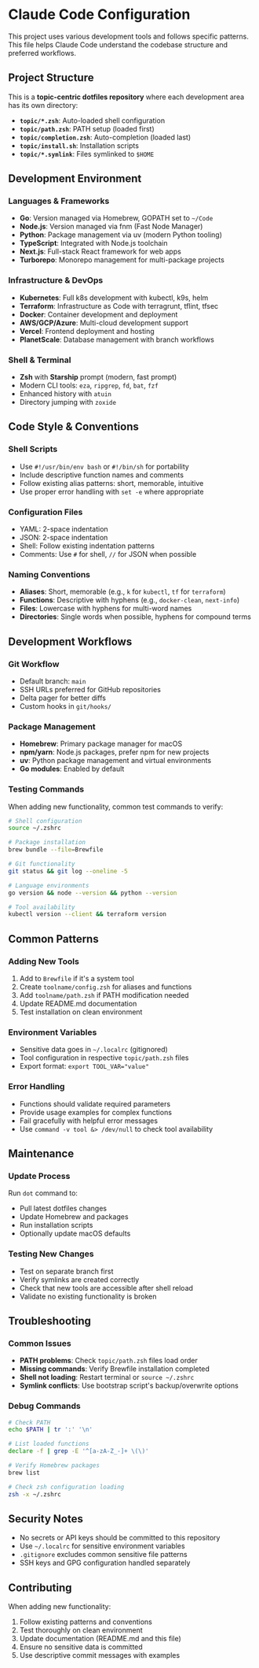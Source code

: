 # Claude Code Configuration

This project uses various development tools and follows specific patterns. This file helps Claude Code understand the codebase structure and preferred workflows.

## Project Structure

This is a **topic-centric dotfiles repository** where each development area has its own directory:

- **`topic/*.zsh`**: Auto-loaded shell configuration
- **`topic/path.zsh`**: PATH setup (loaded first)  
- **`topic/completion.zsh`**: Auto-completion (loaded last)
- **`topic/install.sh`**: Installation scripts
- **`topic/*.symlink`**: Files symlinked to `$HOME`

## Development Environment

### Languages & Frameworks
- **Go**: Version managed via Homebrew, GOPATH set to `~/Code`
- **Node.js**: Version managed via fnm (Fast Node Manager)
- **Python**: Package management via uv (modern Python tooling)
- **TypeScript**: Integrated with Node.js toolchain
- **Next.js**: Full-stack React framework for web apps
- **Turborepo**: Monorepo management for multi-package projects

### Infrastructure & DevOps
- **Kubernetes**: Full k8s development with kubectl, k9s, helm
- **Terraform**: Infrastructure as Code with terragrunt, tflint, tfsec
- **Docker**: Container development and deployment
- **AWS/GCP/Azure**: Multi-cloud development support
- **Vercel**: Frontend deployment and hosting
- **PlanetScale**: Database management with branch workflows

### Shell & Terminal
- **Zsh** with **Starship** prompt (modern, fast prompt)
- Modern CLI tools: `eza`, `ripgrep`, `fd`, `bat`, `fzf`
- Enhanced history with `atuin`
- Directory jumping with `zoxide`

## Code Style & Conventions

### Shell Scripts
- Use `#!/usr/bin/env bash` or `#!/bin/sh` for portability
- Include descriptive function names and comments
- Follow existing alias patterns: short, memorable, intuitive
- Use proper error handling with `set -e` where appropriate

### Configuration Files
- YAML: 2-space indentation
- JSON: 2-space indentation  
- Shell: Follow existing indentation patterns
- Comments: Use `#` for shell, `//` for JSON when possible

### Naming Conventions
- **Aliases**: Short, memorable (e.g., `k` for `kubectl`, `tf` for `terraform`)
- **Functions**: Descriptive with hyphens (e.g., `docker-clean`, `next-info`)
- **Files**: Lowercase with hyphens for multi-word names
- **Directories**: Single words when possible, hyphens for compound terms

## Development Workflows

### Git Workflow
- Default branch: `main`
- SSH URLs preferred for GitHub repositories
- Delta pager for better diffs
- Custom hooks in `git/hooks/`

### Package Management
- **Homebrew**: Primary package manager for macOS
- **npm/yarn**: Node.js packages, prefer npm for new projects
- **uv**: Python package management and virtual environments
- **Go modules**: Enabled by default

### Testing Commands
When adding new functionality, common test commands to verify:
```bash
# Shell configuration
source ~/.zshrc

# Package installation  
brew bundle --file=Brewfile

# Git functionality
git status && git log --oneline -5

# Language environments
go version && node --version && python --version

# Tool availability
kubectl version --client && terraform version
```

## Common Patterns

### Adding New Tools
1. Add to `Brewfile` if it's a system tool
2. Create `toolname/config.zsh` for aliases and functions
3. Add `toolname/path.zsh` if PATH modification needed
4. Update README.md documentation
5. Test installation on clean environment

### Environment Variables
- Sensitive data goes in `~/.localrc` (gitignored)
- Tool configuration in respective `topic/path.zsh` files
- Export format: `export TOOL_VAR="value"`

### Error Handling
- Functions should validate required parameters
- Provide usage examples for complex functions
- Fail gracefully with helpful error messages
- Use `command -v tool &> /dev/null` to check tool availability

## Maintenance

### Update Process
Run `dot` command to:
- Pull latest dotfiles changes
- Update Homebrew and packages  
- Run installation scripts
- Optionally update macOS defaults

### Testing New Changes
- Test on separate branch first
- Verify symlinks are created correctly
- Check that new tools are accessible after shell reload
- Validate no existing functionality is broken

## Troubleshooting

### Common Issues
- **PATH problems**: Check `topic/path.zsh` files load order
- **Missing commands**: Verify Brewfile installation completed
- **Shell not loading**: Restart terminal or `source ~/.zshrc`
- **Symlink conflicts**: Use bootstrap script's backup/overwrite options

### Debug Commands
```bash
# Check PATH
echo $PATH | tr ':' '\n'

# List loaded functions
declare -f | grep -E '^[a-zA-Z_-]+ \(\)'

# Verify Homebrew packages
brew list

# Check zsh configuration loading
zsh -x ~/.zshrc
```

## Security Notes

- No secrets or API keys should be committed to this repository
- Use `~/.localrc` for sensitive environment variables
- `.gitignore` excludes common sensitive file patterns
- SSH keys and GPG configuration handled separately

## Contributing

When adding new functionality:
1. Follow existing patterns and conventions
2. Test thoroughly on clean environment
3. Update documentation (README.md and this file)
4. Ensure no sensitive data is committed
5. Use descriptive commit messages with examples
